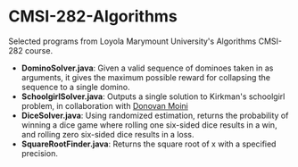 # CMSI-282-Algorithms

Selected programs from Loyola Marymount University's Algorithms CMSI-282 course.

- **DominoSolver.java**: Given a valid sequence of dominoes taken in as arguments, it gives the maximum possible reward for collapsing the sequence to a single domino.
- **SchoolgirlSolver.java**: Outputs a single solution to Kirkman's schoolgirl problem, in collaboration with [Donovan Moini](https://github.com/dmoini)
- **DiceSolver.java**: Using randomized estimation, returns the probability of winning a dice game where rolling one six-sided dice results in a win, and rolling zero six-sided dice results in a loss.
- **SquareRootFinder.java**: Returns the square root of x with a specified precision.

